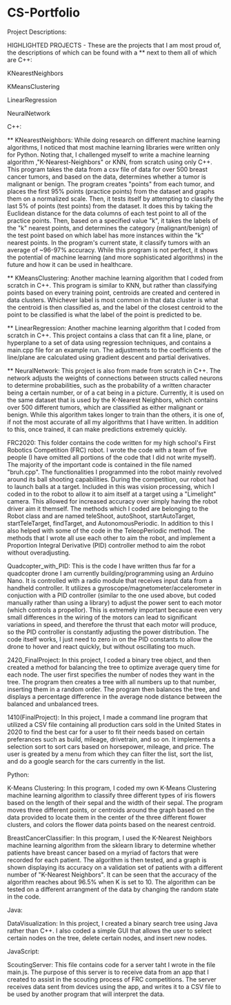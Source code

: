 # CS-Portfolio
Project Descriptions:

HIGHLIGHTED PROJECTS - These are the projects that I am most proud of, the descriptions of which can be found with a ** next to them all of which are C++:

KNearestNeighbors

KMeansClustering

LinearRegression

NeuralNetwork


C++:

**  KNearestNeighbors: While doing research on different machine learning algorithms, I noticed that most machine learning libraries were written only for Python. Noting that, I challenged myself to write a machine learning algorithm ,"K-Nearest-Neighbors" or KNN, from scratch using only C++. This program takes the data from a csv file of data for over 500 breast cancer tumors, and based on the data, determines whether a tumor is malignant or benign. The program creates "points" from each tumor, and places the first 95% points (practice points) from the dataset and graphs them on a normalized scale. Then, it tests itself by attempting to classify the last 5% of points (test points) from the dataset. It does this by taking the Euclidean distance for the data columns of each test point to all of the practice points. Then, based on a specified value "k", it takes the labels of the "k" nearest points, and determines the category (malignant/benign) of the test point based on which label has more instances within the "k" nearest points. In the program's current state, it classify tumors with an average of ~96-97% accuracy. While this program is not perfect, it shows the potential of machine learning (and more sophisticated algorithms) in the future and how it can be used in healthcare.
  
**  KMeansClustering: Another machine learning algorithm that I coded from scratch in C++. This program is similar to KNN, but rather than classifying points based on every training point, centroids are created and centered in data clusters. Whichever label is most common in that data cluster is what the centroid is then classified as, and the label of the closest centroid to the point to be classified is what the label of the point is predicted to be.
  
**  LinearRegression: Another machine learning algorithm that I coded from scratch in C++. This project contains a class that can fit a line, plane, or hyperplane to a set of data using regression techniques, and contains a main.cpp file for an example run. The adjustments to the coefficients of the line/plane are calculated using gradient descent and partial derivatives.

**  NeuralNetwork: This project is also from made from scratch in C++. The network adjusts the weights of connections between structs called neurons to determine probabilities, such as the probability of a written character being a certain number, or of a cat being in a picture. Currently, it is used on the same dataset that is used by the K-Nearest Neighbors, which contains over 500 different tumors, which are classified as either malignant or benign. While this algorithm takes longer to train than the others, it is one of, if not the most accurate of all my algorithms that I have written. In addition to this, once trained, it can make predictions extremely quickly.

  FRC2020: This folder contains the code written for my high school's First Robotics Competition (FRC) robot. I wrote the code with a team of five people (I have omitted all portions of the code that I did not write myself). The majority of the important code is contained in the file named "bruh.cpp". The functionalities I programmed into the robot mainly revolved around its ball shooting capabilities. During the competition, our robot had to launch balls at a target. Included in this was vision processing, which I coded in to the robot to allow it to aim itself at a target using a "Limelight" camera. This allowed for increased accuracy over simply having the robot driver aim it themself. The methods which I coded are belonging to the Robot class and are named teleShoot, autoShoot, startAutoTarget, startTeleTarget, findTarget, and AutonomousPeriodic. In addition to this I also helped with some of the code in the TeleopPeriodic method. The methods that I wrote all use each other to aim the robot, and implement a Proportion Integral Derivative (PID) controller method to aim the robot without overadjusting.
  
  Quadcopter_with_PID: This is the code I have written thus far for a quadcopter drone I am currently building/programming using an Arduino Nano. It is controlled with a radio module that receives input data from a handheld controller. It utilizes a gyroscope/magnetometer/accelerometer in conjuction with a PID controller (similar to the one used above, but coded manually rather than using a library) to adjust the power sent to each motor (which controls a propellor). This is extremely important because even very small differences in the wiring of the motors can lead to significant variations in speed, and therefore the thrust that each motor will produce, so the PID controller is constantly adjusting the power distribution. The code itself works, I just need to zero in on the PID constants to allow the drone to hover and react quickly, but without oscillating too much.

  2420_FinalProject: In this project, I coded a binary tree object, and then created a method for balancing the tree to optimize average query time for each node. The user first specifies the number of nodes they want in the tree. The program then creates a tree with all numbers up to that number, inserting them in a random order. The program then balances the tree, and displays a percentage difference in the average node distance between the balanced and unbalanced trees.
  
  1410(FinalProject): In this project, I made a command line program that utilized a CSV file containing all production cars sold in the United States in 2020 to find the best car for a user to fit their needs based on certain preferances such as build, mileage, drivetrain, and so on. It implements a selection sort to sort cars based on horsepower, mileage, and price. The user is greated by a menu from which they can filter the list, sort the list, and do a google search for the cars currently in the list.
  
  
 Python:

  K-Means Clustering: In this program, I coded my own K-Means Clustering machine learning algorithm to classify three different types of iris flowers based on the length of their sepal and the width of their sepal. The program moves three different points, or centroids around the graph based on the data provided to locate them in the center of the three different flower clusters, and colors the flower data points based on the nearest centroid.

  BreastCancerClassifier: In this program, I used the K-Nearest Neighbors machine learning algorithm from the sklearn library to determine whether patients have breast cancer based on a myriad of factors that were recorded for each patient. The algorithm is then tested, and a graph is shown displaying its accuracy on a validation set of patients with a different number of "K-Nearest Neighbors". It can be seen that the accuracy of the algorithm reaches about 96.5% when K is set to 10. The algorithm can be tested on a different arrangment of the data by changing the random state in the code.
  
  
Java:

  DataVisualization: In this project, I created a binary search tree using Java rather than C++. I also coded a simple GUI that allows the user to select certain nodes on the tree, delete certain nodes, and insert new nodes.
  

JavaScript:

  ScoutingServer: This file contains code for a server taht I wrote in the file main.js. The purpose of this server is to receive data from an app that I created to assist in the scouting process of FRC competitions. The server receives data sent from devices using the app, and writes it to a CSV file to be used by another program that will interpret the data.
